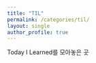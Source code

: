 ```yaml
---
title: "TIL"
permalink: /categories/til/
layout: single
author_profile: true
---
```

Today I Learned를 모아놓은 곳

